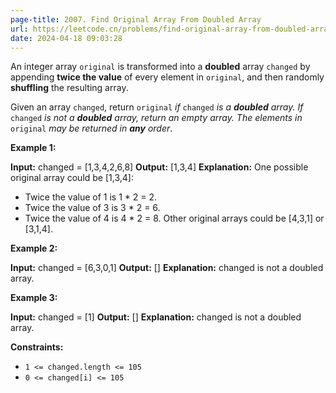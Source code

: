 ```yaml
---
page-title: 2007. Find Original Array From Doubled Array
url: https://leetcode.cn/problems/find-original-array-from-doubled-array/description/?envType=daily-question&envId=2024-04-18
date: 2024-04-18 09:03:28
---
```


An integer array `original` is transformed into a **doubled** array `changed` by appending **twice the value** of every
element in `original`, and then randomly **shuffling** the resulting array.

Given an array `changed`, return `original` *if* `changed` *is a **doubled** array. If* `changed` *is not a **doubled**
array, return an empty array. The elements in* `original` *may be returned in **any** order*.

**Example 1:**

**Input:** changed = \[1,3,4,2,6,8\]
**Output:** \[1,3,4\]
**Explanation:** One possible original array could be \[1,3,4\]:

- Twice the value of 1 is 1 \* 2 = 2.
- Twice the value of 3 is 3 \* 2 = 6.
- Twice the value of 4 is 4 \* 2 = 8.
  Other original arrays could be \[4,3,1\] or \[3,1,4\].

**Example 2:**

**Input:** changed = \[6,3,0,1\]
**Output:** \[\]
**Explanation:** changed is not a doubled array.

**Example 3:**

**Input:** changed = \[1\]
**Output:** \[\]
**Explanation:** changed is not a doubled array.

**Constraints:**

- `1 <= changed.length <= 105`
- `0 <= changed[i] <= 105`